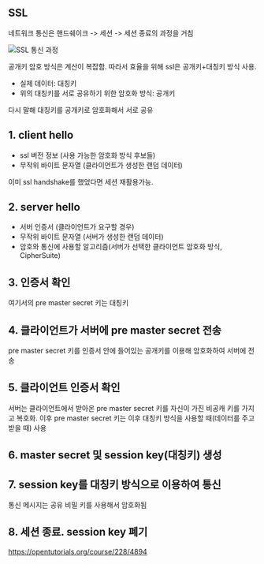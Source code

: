 SSL
---

네트워크 통신은 핸드쉐이크 -> 세션 -> 세션 종료의 과정을 거침

![SSL 통신 과정](https://i.imgur.com/YIfy1wK.png)

공개키 암호 방식은 계산이 복잡함. 따라서 효율을 위해 ssl은 공개키+대칭키 방식 사용.

* 실제 데이터: 대칭키
* 위의 대칭키를 서로 공유하기 위한 암호화 방식: 공개키

다시 말해 대칭키를 공개키로 암호화해서 서로 공유

## 1. client hello

* ssl 버전 정보 (사용 가능한 암호화 방식 후보들)
* 무작위 바이트 문자열 (클라이언트가 생성한 랜덤 데이터)

이미 ssl handshake를 했었다면 세션 재활용가능. 


## 2. server hello

* 서버 인증서 (클라이언트가 요구할 경우)
* 무작위 바이트 문자열 (서버가 생성한 랜덤 데이터)
* 암호와 통신에 사용할 알고리즘(서버가 선택한 클라이언트 암호화 방식, CipherSuite)


## 3. 인증서 확인
여기서의 pre master secret 키는 대칭키


## 4. 클라이언트가 서버에 pre master secret 전송

pre master secret 키를 인증서 안에 들어있는 공개키를 이용해 암호화하여 서버에 전송


## 5. 클라이언트 인증서 확인

서버는 클라이언트에서 받아온 pre master secret 키를 자신이 가진 비공캐 키를 가지고 복호화. 이후 pre master secret 키는 이후 대칭키 방식을 사용할 때(데이터를 주고 받을 때) 사용 


## 6. master secret 및 session key(대칭키) 생성


## 7. session key를 대칭키 방식으로 이용하여 통신

통신 메시지는 공유 비밀 키를 사용해서 암호화됨


## 8. 세션 종료. session key 폐기

https://opentutorials.org/course/228/4894